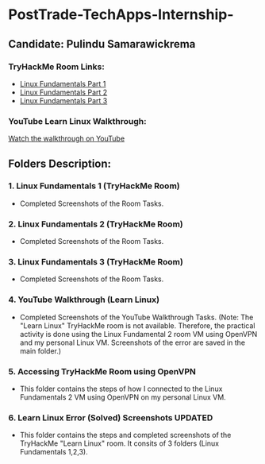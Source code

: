 # PostTrade-TechApps-Internship- 

## Candidate: Pulindu Samarawickrema

### TryHackMe Room Links:
- [Linux Fundamentals Part 1](https://tryhackme.com/room/linuxfundamentalspart1)
- [Linux Fundamentals Part 2](https://tryhackme.com/room/linuxfundamentalspart2)
- [Linux Fundamentals Part 3](https://tryhackme.com/room/linuxfundamentalspart3)

### YouTube Learn Linux Walkthrough:
[Watch the walkthrough on YouTube](https://www.youtube.com/watch?v=wdi3p_S7jtQ)

## Folders Description:

### 1. Linux Fundamentals 1 (TryHackMe Room)
- Completed Screenshots of the Room Tasks.

### 2. Linux Fundamentals 2 (TryHackMe Room)
- Completed Screenshots of the Room Tasks.

### 3. Linux Fundamentals 3 (TryHackMe Room)
- Completed Screenshots of the Room Tasks.

### 4. YouTube Walkthrough (Learn Linux)
- Completed Screenshots of the YouTube Walkthrough Tasks.
(Note: The "Learn Linux" TryHackMe room is not available. Therefore, the practical activity is done using the Linux Fundamental 2 room VM using OpenVPN and my personal Linux VM. Screenshots of the error are saved in the main folder.)

### 5. Accessing TryHackMe Room using OpenVPN
- This folder contains the steps of how I connected to the Linux Fundamentals 2 VM using OpenVPN on my personal Linux VM.

### 6. Learn Linux Error (Solved) Screenshots UPDATED
- This folder contains the steps and completed screenshots of the TryHackMe "Learn Linux" room. It consits of 3 folders (Linux Fundamentals 1,2,3).
